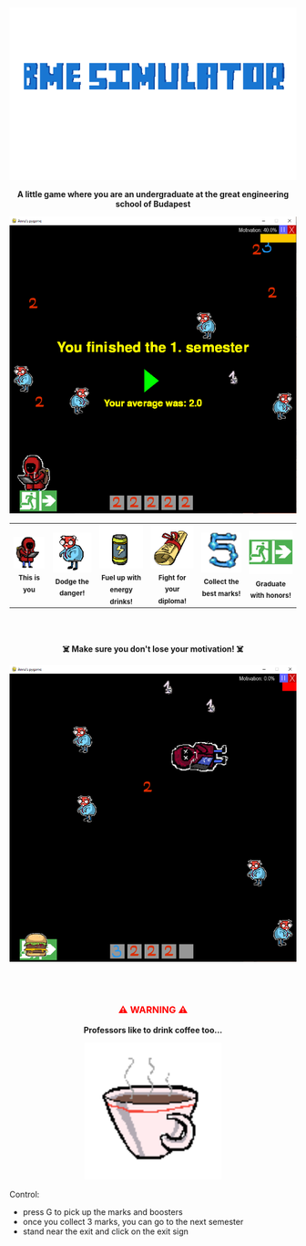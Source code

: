 <p align="center">
  <img src="./python_knowledge_refresh/title.png" width="580">
</p>

<p align="center">
  <strong>A little game where you are an undergraduate at the great engineering school of Budapest</strong>
</p>

<p align="center">
  <img src="./python_knowledge_refresh/1st.PNG" width="580">
</p>

<table align="center">
  <tr>
    <td align="center">
      <img src="./python_knowledge_refresh/undergraduate.png" width="120"><br>
      <sub><b>This is you</b></sub>
    </td>
    <td align="center">
      <img src="./python_knowledge_refresh/prof.png" width="120"><br>
      <sub><b>Dodge the danger!</b></sub>
    </td>
    <td align="center">
      <img src="./python_knowledge_refresh/drink.png" width="120"><br>
      <sub><b>Fuel up with energy drinks!</b></sub>
    </td>
    <td align="center">
      <img src="./python_knowledge_refresh/diploma.png" width="120"><br>
      <sub><b>Fight for your diploma!</b></sub>
    </td>
    <td align="center">
      <img src="./python_knowledge_refresh/5.png" width="120"><br>
      <sub><b>Collect the best marks!</b></sub>
    </td>
    <td align="center">
      <img src="./python_knowledge_refresh/exit.png" width="120"><br>
      <sub><b>Graduate with honors!</b></sub>
    </td>
  </tr>
</table>

<br><br>

<p align="center"><b>☠️ Make sure you don't lose your motivation! ☠️</b></p>

<p align="center">
  <img src="./python_knowledge_refresh/died.PNG" width="580">
</p>

<br><br>

<h3 align="center" style="color: red;">⚠️ WARNING ⚠️</h3>

<p align="center"><strong>Professors like to drink coffee too... </strong></p>

<p align="center">
  <img src="./python_knowledge_refresh/coffee.png" width="240">
</p>

Control:
- press G to pick up the marks and boosters
- once you collect 3 marks, you can go to the next semester
- stand near the exit and click on the exit sign
